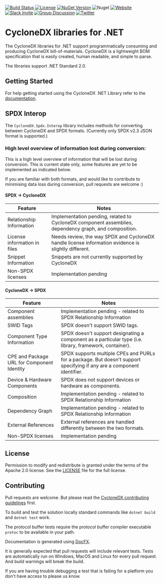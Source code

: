 [![Build Status](https://github.com/CycloneDX/cyclonedx-dotnet-library/workflows/.NET%20Core%20CI/badge.svg)](https://github.com/CycloneDX/cyclonedx-dotnet-library/actions?workflow=.NET+Core+CI)
[![License](https://img.shields.io/badge/license-Apache%202.0-brightgreen.svg)][License]
[![NuGet Version](https://img.shields.io/nuget/v/CycloneDX.Core.svg)](https://www.nuget.org/packages/CycloneDX.Core/)
![Nuget](https://img.shields.io/nuget/dt/CycloneDX.Models.svg)
[![Website](https://img.shields.io/badge/https://-cyclonedx.org-blue.svg)](https://cyclonedx.org/)
[![Slack Invite](https://img.shields.io/badge/Slack-Join-blue?logo=slack&labelColor=393939)](https://cyclonedx.org/slack/invite)
[![Group Discussion](https://img.shields.io/badge/discussion-groups.io-blue.svg)](https://groups.io/g/CycloneDX)
[![Twitter](https://img.shields.io/twitter/url/http/shields.io.svg?style=social&label=Follow)](https://twitter.com/CycloneDX_Spec)

# CycloneDX libraries for .NET

The CycloneDX libraries for .NET support programmatically consuming and producing CycloneDX bill-of-materials. CycloneDX is a lightweight BOM specification that is easily created, human readable, and simple to parse.

The libraries support .NET Standard 2.0.

## Getting Started

For help getting started using the CycloneDX .NET Library refer to the [documentation](https://cyclonedx.github.io/cyclonedx-dotnet-library/).

## SPDX Interop

The `CycloneDX.Spdx.Interop` library includes methods for converting between
CycloneDX and SPDX formats. (Currently only SPDX v2.3 JSON format is supported.)

### High level overview of information lost during conversion:

This is a high level overview of information that will be lost during
conversion. This is current state only, some features are yet to be
implemented as indicated below.

If you are familiar with both formats, and would like to contribute to
minimising data loss during conversion, pull requests are welcome :)

#### SPDX -> CycloneDX

| Feature | Notes |
| --- | --- |
| Relationship Information | Implementation pending, related to CycloneDX component assemblies, dependency graph, and composition. |
| License information in files | Needs review, the way SPDX and CycloneDX handle license information evidence is slightly different. |
| Snippet Information | Snippets are not currently supported by CycloneDX |
| Non-SPDX licenses | Implementation pending |

#### CycloneDX -> SPDX

| Feature | Notes |
| --- | --- |
| Component assemblies | Implementation pending - related to SPDX Relationship Information |
| SWID Tags | SPDX doesn't support SWID tags. |
| Component Type Information | SPDX doesn't support designating a component as a particular type (i.e. library, framework, container). |
| CPE and Package URL for Component Identity | SPDX supports multiple CPEs and PURLs for a package. But doesn't support specifying if any are a component identifier. |
| Device & Hardware Components | SPDX does not support devices or hardware as components. |
| Composition | Implementation pending - related to SPDX Relationship Information |
| Dependency Graph | Implementation pending - related to SPDX Relationship Information |
| External References | External references are handled differently between the two formats. |
| Non-SPDX licenses | Implementation pending |

## License

Permission to modify and redistribute is granted under the terms of the Apache 2.0 license. See the [LICENSE] file for the full license.

[License]: https://github.com/CycloneDX/cyclonedx-dotnet-library/blob/master/LICENSE

## Contributing

Pull requests are welcome. But please read the
[CycloneDX contributing guidelines](https://github.com/CycloneDX/.github/blob/master/CONTRIBUTING.md) first.

To build and test the solution locally standard commands like `dotnet build` and `dotnet test` work.

The protocol buffer tests require the protocol buffer compiler executable `protoc` to be available in your path.

Documentation is generated using [DocFX](https://dotnet.github.io/docfx/index.html).

It is generally expected that pull requests will include relevant tests.
Tests are automatically run on Windows, MacOS and Linux for every pull request.
And build warnings will break the build.

If you are having trouble debugging a test that is failing for a platform you
don't have access to please us know.
